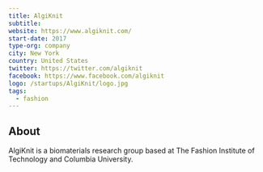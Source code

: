 ```yaml
---
title: AlgiKnit
subtitle:
website: https://www.algiknit.com/
start-date: 2017
type-org: company
city: New York
country: United States
twitter: https://twitter.com/algiknit
facebook: https://www.facebook.com/algiknit
logo: /startups/AlgiKnit/logo.jpg
tags:
  - fashion
---
```


## About
AlgiKnit is a biomaterials research group based at The Fashion Institute of Technology and Columbia University.
